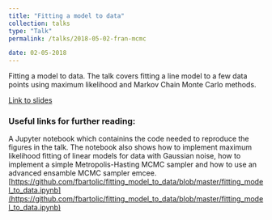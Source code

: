 ```yaml
---
title: "Fitting a model to data"
collection: talks
type: "Talk"
permalink: /talks/2018-05-02-fran-mcmc

date: 02-05-2018
---
```

Fitting a model to data. The talk covers fitting a line model to a few data points using maximum likelihood and Markov Chain Monte Carlo methods.

[Link to slides](/files/fran-talk.pdf)

### Useful links for further reading:
A Jupyter notebook which containins the code needed to reproduce the figures in the talk. The notebook also shows how to implement 
maximum likelihood fitting of linear models for data with Gaussian noise, how to implement a simple Metropolis-Hasting MCMC sampler
and how to use an advanced ensamble MCMC sampler emcee. 
[https://github.com/fbartolic/fitting_model_to_data/blob/master/fitting_model_to_data.ipynb](https://github.com/fbartolic/fitting_model_to_data/blob/master/fitting_model_to_data.ipynb)

